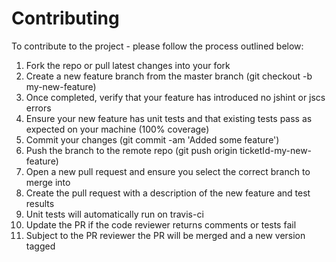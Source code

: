 # Contributing

To contribute to the project - please follow the process outlined below:

1. Fork the repo or pull latest changes into your fork
2. Create a new feature branch from the master branch (git checkout -b my-new-feature)
3. Once completed, verify that your feature has introduced no jshint or jscs errors
4. Ensure your new feature has unit tests and that existing tests pass as expected on your machine (100% coverage)
5. Commit your changes (git commit -am 'Added some feature')
6. Push the branch to the remote repo (git push origin ticketId-my-new-feature)
7. Open a new pull request and ensure you select the correct branch to merge into
8. Create the pull request with a description of the new feature and test results
9. Unit tests will automatically run on travis-ci
10. Update the PR if the code reviewer returns comments or tests fail
11. Subject to the PR reviewer the PR will be merged and a new version tagged
